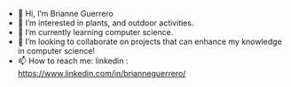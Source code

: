 - 👋  Hi, I’m Brianne Guerrero
- 👀  I’m interested in plants, and outdoor activities.
- 🌱  I’m currently learning computer science.
- 💞️  I’m looking to collaborate on projects that can enhance my knowledge in computer science!
- 📫  How to reach me: 
      linkedin : https://www.linkedin.com/in/brianneguerrero/
